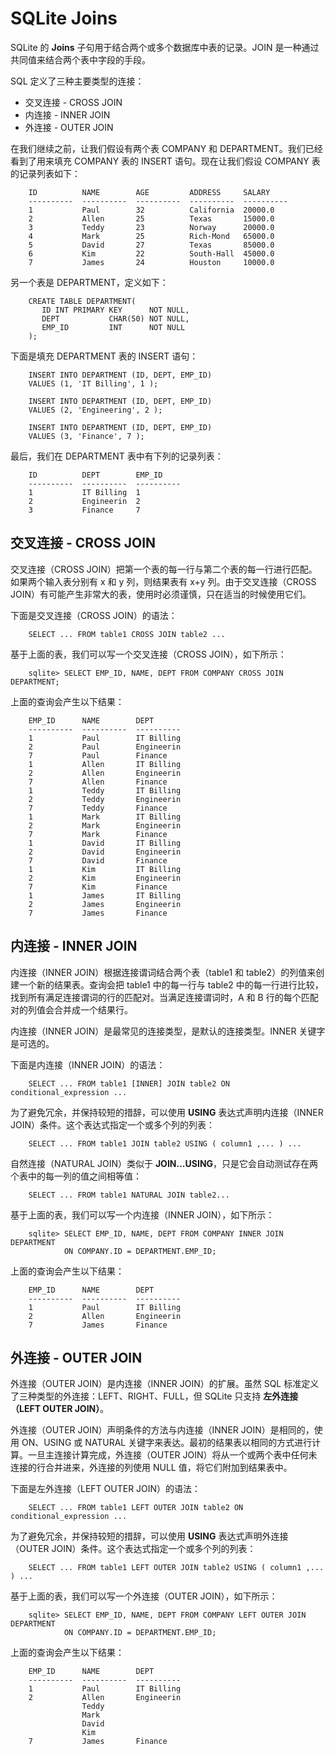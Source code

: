 # SQLite Joins

SQLite 的 **Joins** 子句用于结合两个或多个数据库中表的记录。JOIN 是一种通过共同值来结合两个表中字段的手段。

SQL 定义了三种主要类型的连接：

- 交叉连接 - CROSS JOIN
- 内连接 - INNER JOIN
- 外连接 - OUTER JOIN

在我们继续之前，让我们假设有两个表 COMPANY 和 DEPARTMENT。我们已经看到了用来填充 COMPANY 表的 INSERT 语句。现在让我们假设 COMPANY 表的记录列表如下：

```
    ID          NAME        AGE         ADDRESS     SALARY
    ----------  ----------  ----------  ----------  ----------
    1           Paul        32          California  20000.0
    2           Allen       25          Texas       15000.0
    3           Teddy       23          Norway      20000.0
    4           Mark        25          Rich-Mond   65000.0
    5           David       27          Texas       85000.0
    6           Kim         22          South-Hall  45000.0
    7           James       24          Houston     10000.0
```

另一个表是 DEPARTMENT，定义如下：

```
    CREATE TABLE DEPARTMENT(
       ID INT PRIMARY KEY      NOT NULL,
       DEPT           CHAR(50) NOT NULL,
       EMP_ID         INT      NOT NULL
    );
```

下面是填充 DEPARTMENT 表的 INSERT 语句：

```
    INSERT INTO DEPARTMENT (ID, DEPT, EMP_ID)
    VALUES (1, 'IT Billing', 1 );

    INSERT INTO DEPARTMENT (ID, DEPT, EMP_ID)
    VALUES (2, 'Engineering', 2 );

    INSERT INTO DEPARTMENT (ID, DEPT, EMP_ID)
    VALUES (3, 'Finance', 7 );
```

最后，我们在 DEPARTMENT 表中有下列的记录列表：

```
    ID          DEPT        EMP_ID
    ----------  ----------  ----------
    1           IT Billing  1
    2           Engineerin  2
    3           Finance     7
```

## 交叉连接 - CROSS JOIN

交叉连接（CROSS JOIN）把第一个表的每一行与第二个表的每一行进行匹配。如果两个输入表分别有 x 和 y 列，则结果表有 x+y 列。由于交叉连接（CROSS JOIN）有可能产生非常大的表，使用时必须谨慎，只在适当的时候使用它们。

下面是交叉连接（CROSS JOIN）的语法：

```
    SELECT ... FROM table1 CROSS JOIN table2 ...
```

基于上面的表，我们可以写一个交叉连接（CROSS JOIN），如下所示：

```
    sqlite> SELECT EMP_ID, NAME, DEPT FROM COMPANY CROSS JOIN DEPARTMENT;
```

上面的查询会产生以下结果：

```
    EMP_ID      NAME        DEPT
    ----------  ----------  ----------
    1           Paul        IT Billing
    2           Paul        Engineerin
    7           Paul        Finance
    1           Allen       IT Billing
    2           Allen       Engineerin
    7           Allen       Finance
    1           Teddy       IT Billing
    2           Teddy       Engineerin
    7           Teddy       Finance
    1           Mark        IT Billing
    2           Mark        Engineerin
    7           Mark        Finance
    1           David       IT Billing
    2           David       Engineerin
    7           David       Finance
    1           Kim         IT Billing
    2           Kim         Engineerin
    7           Kim         Finance
    1           James       IT Billing
    2           James       Engineerin
    7           James       Finance
```

## 内连接 - INNER JOIN

内连接（INNER JOIN）根据连接谓词结合两个表（table1 和 table2）的列值来创建一个新的结果表。查询会把 table1 中的每一行与 table2 中的每一行进行比较，找到所有满足连接谓词的行的匹配对。当满足连接谓词时，A 和 B 行的每个匹配对的列值会合并成一个结果行。

内连接（INNER JOIN）是最常见的连接类型，是默认的连接类型。INNER 关键字是可选的。

下面是内连接（INNER JOIN）的语法：

```
    SELECT ... FROM table1 [INNER] JOIN table2 ON conditional_expression ...
```

为了避免冗余，并保持较短的措辞，可以使用 **USING** 表达式声明内连接（INNER JOIN）条件。这个表达式指定一个或多个列的列表：

```
    SELECT ... FROM table1 JOIN table2 USING ( column1 ,... ) ...
```

自然连接（NATURAL JOIN）类似于 **JOIN...USING**，只是它会自动测试存在两个表中的每一列的值之间相等值：

```
    SELECT ... FROM table1 NATURAL JOIN table2...
```

基于上面的表，我们可以写一个内连接（INNER JOIN），如下所示：

```
    sqlite> SELECT EMP_ID, NAME, DEPT FROM COMPANY INNER JOIN DEPARTMENT
            ON COMPANY.ID = DEPARTMENT.EMP_ID;
```

上面的查询会产生以下结果：

```
    EMP_ID      NAME        DEPT
    ----------  ----------  ----------
    1           Paul        IT Billing
    2           Allen       Engineerin
    7           James       Finance
```

## 外连接 - OUTER JOIN

外连接（OUTER JOIN）是内连接（INNER JOIN）的扩展。虽然 SQL 标准定义了三种类型的外连接：LEFT、RIGHT、FULL，但 SQLite 只支持 **左外连接（LEFT OUTER JOIN）**。

外连接（OUTER JOIN）声明条件的方法与内连接（INNER JOIN）是相同的，使用 ON、USING 或 NATURAL 关键字来表达。最初的结果表以相同的方式进行计算。一旦主连接计算完成，外连接（OUTER JOIN）将从一个或两个表中任何未连接的行合并进来，外连接的列使用 NULL 值，将它们附加到结果表中。

下面是左外连接（LEFT OUTER JOIN）的语法：

```
    SELECT ... FROM table1 LEFT OUTER JOIN table2 ON conditional_expression ...
```

为了避免冗余，并保持较短的措辞，可以使用 **USING** 表达式声明外连接（OUTER JOIN）条件。这个表达式指定一个或多个列的列表：

```
    SELECT ... FROM table1 LEFT OUTER JOIN table2 USING ( column1 ,... ) ...
```

基于上面的表，我们可以写一个外连接（OUTER JOIN），如下所示：

```
    sqlite> SELECT EMP_ID, NAME, DEPT FROM COMPANY LEFT OUTER JOIN DEPARTMENT
            ON COMPANY.ID = DEPARTMENT.EMP_ID;
```

上面的查询会产生以下结果：

```
    EMP_ID      NAME        DEPT
    ----------  ----------  ----------
    1           Paul        IT Billing
    2           Allen       Engineerin
                Teddy
                Mark
                David
                Kim
    7           James       Finance
```
